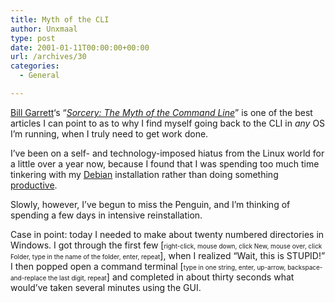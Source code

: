 ```yaml
---
title: Myth of the CLI
author: Unxmaal
type: post
date: 2001-01-11T00:00:00+00:00
url: /archives/30
categories:
  - General

---
```

[Bill Garrett][1]&#8216;s &#8220;[_Sorcery: The Myth of the Command Line_][2]&#8221; is one of the best articles I can point to as to why I find myself going back to the CLI in _any_ OS I&#8217;m running, when I truly need to get work done. 

I&#8217;ve been on a self- and technology-imposed hiatus from the Linux world for a little over a year now, because I found that I was spending too much time tinkering with my [Debian][3] installation rather than doing something [productive][4]. 

Slowly, however, I&#8217;ve begun to miss the Penguin, and I&#8217;m thinking of spending a few days in intensive reinstallation. 

Case in point: today I needed to make about twenty numbered directories in Windows. I got through the first few [<font size="1">right-click, mouse down, click New, mouse over, click Folder, type in the name of the folder, enter, repeat</font>], when I realized &#8220;Wait, this is STUPID!&#8221; I then popped open a command terminal [<font size="1">type in one string, enter, up-arrow, backspace-and-replace the last digit, repeat</font>] and completed in about thirty seconds what would&#8217;ve taken several minutes using the GUI.

 [1]: mailto:garrett@circle-path.org
 [2]: http://arstechnica.com/linux/reviews/1q99/arcane-1.html
 [3]: http://www.debian.org
 [4]: http://www.blizzard.com